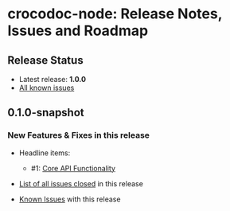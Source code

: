 # crocodoc-node: Release Notes, Issues and Roadmap

## Release Status

* Latest release: **1.0.0**
* [All known issues](https://github.com/NetDevLtd/crocodoc-node/issues?labels=&milestone=&page=1&state=open)

## 0.1.0-snapshot

### New Features & Fixes in this release

* Headline items:
  * #1: [Core API Functionality](https://github.com/NetDevLtd/crocodoc-node/issues/1)


* [List of all issues closed](https://github.com/NetDevLtd/crocodoc-node/issues?milestone=1&state=closed) in this release
* [Known Issues](https://github.com/NetDevLtd/crocodoc-node/issues?milestone=1&state=open) with this release



